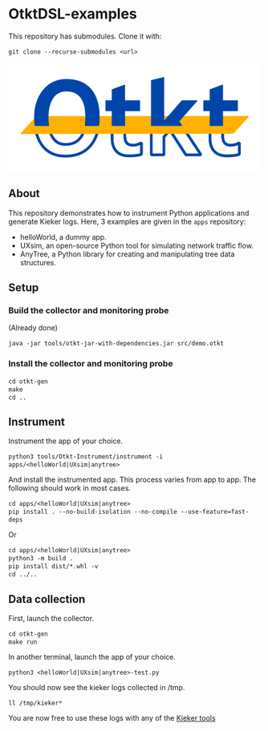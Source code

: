 # OtktDSL-examples

This repository has submodules.
Clone it with:
```
git clone --recurse-submodules <url>
```

![Otkt logo](res/otkt_logo.svg)

## About

This repository demonstrates how to instrument Python applications and generate Kieker logs.
Here, 3 examples are given in the `apps` repository:
- helloWorld, a dummy app.
- UXsim, an open-source Python tool for simulating network traffic flow.
- AnyTree, a Python library for creating and manipulating tree data structures.

## Setup

### Build the collector and monitoring probe
(Already done)
```
java -jar tools/otkt-jar-with-dependencies.jar src/demo.otkt
```

### Install the collector and monitoring probe
```
cd otkt-gen
make
cd ..
```

## Instrument
Instrument the app of your choice.
```
python3 tools/Otkt-Instrument/instrument -i apps/<helloWorld|UXsim|anytree>
```
And install the instrumented app. This process varies from app to app. The following should work in most cases.
```
cd apps/<helloWorld|UXsim|anytree>
pip install . --no-build-isolation --no-compile --use-feature=fast-deps
```
Or
```
cd apps/<helloWorld|UXsim|anytree>
python3 -m build .
pip install dist/*.whl -v
cd ../..
```

## Data collection
First, launch the collector.
```
cd otkt-gen
make run
```
In another terminal, launch the app of your choice.
```
python3 <helloWorld|UXsim|anytree>-test.py
```
You should now see the kieker logs collected in /tmp.
```
ll /tmp/kieker*
```
You are now free to use these logs with any of the [Kieker tools](https://kieker-monitoring.readthedocs.io/en/latest/kieker-tools/Kieker-Tools.html)
